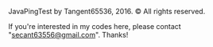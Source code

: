 JavaPingTest by Tangent65536, 2016. © All rights reserved.

If you're interested in my codes here, please contact "secant63556@gmail.com". Thanks!

